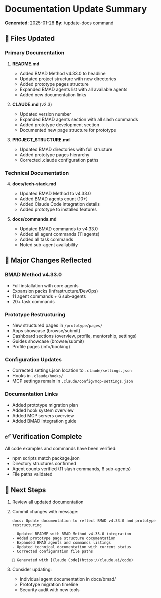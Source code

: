 # Documentation Update Summary

**Generated**: 2025-01-28
**By**: /update-docs command

## 📝 Files Updated

### Primary Documentation
1. **README.md**
   - Added BMAD Method v4.33.0 to headline
   - Updated project structure with new directories
   - Added prototype pages structure
   - Expanded BMAD agents list with all available agents
   - Added new documentation links

2. **CLAUDE.md** (v2.3)
   - Updated version number
   - Expanded BMAD agents section with all slash commands
   - Added prototype development section
   - Documented new page structure for prototype

3. **PROJECT_STRUCTURE.md**
   - Updated BMAD directories with full structure
   - Added prototype pages hierarchy
   - Corrected .claude configuration paths

### Technical Documentation
4. **docs/tech-stack.md**
   - Updated BMAD Method to v4.33.0
   - Added BMAD agents count (10+)
   - Added Claude Code integration details
   - Added prototype to installed features

5. **docs/commands.md**
   - Updated BMAD commands to v4.33.0
   - Added all agent commands (11 agents)
   - Added all task commands
   - Noted sub-agent availability

## 🔄 Major Changes Reflected

### BMAD Method v4.33.0
- Full installation with core agents
- Expansion packs (Infrastructure/DevOps)
- 11 agent commands + 6 sub-agents
- 20+ task commands

### Prototype Restructuring
- New structured pages in `/prototype/pages/`
- Apps showcase (browse/submit)
- Dashboard sections (overview, profile, mentorship, settings)
- Guides showcase (browse/submit)
- Profile pages (info/booking)

### Configuration Updates
- Corrected settings.json location to `.claude/settings.json`
- Hooks in `.claude/hooks/`
- MCP settings remain in `.claude/config/mcp-settings.json`

### Documentation Links
- Added prototype migration plan
- Added hook system overview
- Added MCP servers overview
- Added BMAD integration guide

## ✅ Verification Complete

All code examples and commands have been verified:
- npm scripts match package.json
- Directory structures confirmed
- Agent counts verified (11 slash commands, 6 sub-agents)
- File paths validated

## 🚀 Next Steps

1. Review all updated documentation
2. Commit changes with message:
   ```
   docs: Update documentation to reflect BMAD v4.33.0 and prototype restructuring
   
   - Updated README with BMAD Method v4.33.0 integration
   - Added prototype page structure documentation
   - Expanded BMAD agents and commands listings
   - Updated technical documentation with current status
   - Corrected configuration file paths
   
   🤖 Generated with [Claude Code](https://claude.ai/code)
   ```

3. Consider updating:
   - Individual agent documentation in docs/bmad/
   - Prototype migration timeline
   - Security audit with new tools